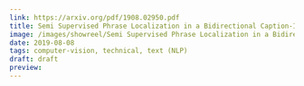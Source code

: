 ```yaml
---
link: https://arxiv.org/pdf/1908.02950.pdf
title: Semi Supervised Phrase Localization in a Bidirectional Caption-Image Retrieval Framework
image: /images/showreel/Semi Supervised Phrase Localization in a Bidirectional Caption-Image Retrieval Framework.jpg
date: 2019-08-08
tags: computer-vision, technical, text (NLP)
draft: draft
preview:
---
```



